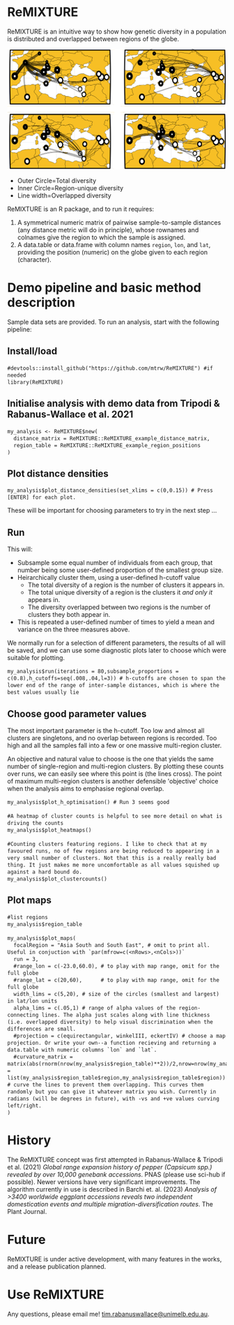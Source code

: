 # ReMIXTURE

ReMIXTURE is an intuitive way to show how genetic diversity in a population is distributed and overlapped between regions of the globe.

![](images/rmDemoVitis.png)

- Outer Circle=Total diversity
- Inner Circle=Region-unique diversity
- Line width=Overlapped diversity

ReMIXTURE is an R package, and to run it requires:

1) A symmetrical numeric matrix of pairwise sample-to-sample distances (any distance metric will do in principle), whose rownames and colnames give the region to which the sample is assigned.
2) A data.table or data.frame with column names `region`, `lon`, and `lat`, providing the position (numeric) on the globe given to each region (character).

# Demo pipeline and basic method description

Sample data sets are provided. To run an analysis, start with the following pipeline:

## Install/load

```
#devtools::install_github("https://github.com/mtrw/ReMIXTURE") #if needed
library(ReMIXTURE)
```

## Initialise analysis with demo data from Tripodi & Rabanus-Wallace et al. 2021

```
my_analysis <- ReMIXTURE$new(
  distance_matrix = ReMIXTURE::ReMIXTURE_example_distance_matrix,
  region_table = ReMIXTURE::ReMIXTURE_example_region_positions
)
```

## Plot distance densities

```
my_analysis$plot_distance_densities(set_xlims = c(0,0.15)) # Press [ENTER] for each plot.
```

These will be important for choosing parameters to try in the next step ...

## Run

This will:

- Subsample some equal number of individuals from each group, that number being some user-defined proportion of the smallest group size.
- Heirarchically cluster them, using a user-defined h-cutoff value
  - The total diversity of a region is the number of clusters it appears in.
  - The total unique diversity of a region is the clusters it _and only it_ appears in.
  - The diversity overlapped between two regions is the number of clusters they both appear in.
- This is repeated a user-defined number of times to yield a mean and variance on the three measures above.

We normally run for a selection of different parameters, the results of all will be saved, and we can use some diagnostic plots later to choose which were suitable for plotting.

```
my_analysis$run(iterations = 80,subsample_proportions = c(0.8),h_cutoffs=seq(.008,.04,l=3)) # h-cutoffs are chosen to span the lower end of the range of inter-sample distances, which is where the best values usually lie
```

## Choose good parameter values

The most important parameter is the h-cutoff. Too low and almost all clusters are singletons, and no overlap between regions is recorded. Too high and all the samples fall into a few or one massive multi-region cluster.

An objective and natural value to choose is the one that yields the same number of single-region and multi-region clusters. By plotting these counts over runs, we can easily see where this point is (the lines cross). The point of maximum multi-region clusters is another defensible 'objective' choice when the analysis aims to emphasise regional overlap.

```
my_analysis$plot_h_optimisation() # Run 3 seems good

#A heatmap of cluster counts is helpful to see more detail on what is driving the counts
my_analysis$plot_heatmaps()

#Counting clusters featuring regions. I like to check that at my favoured runs, no of few regions are being reduced to appearing in a very small number of clusters. Not that this is a really really bad thing. It just makes me more uncomfortable as all values squished up against a hard bound do.
my_analysis$plot_clustercounts()
```

## Plot maps

```
#list regions
my_analysis$region_table

my_analysis$plot_maps(
  focalRegion = "Asia South and South East", # omit to print all. Useful in conjuction with `par(mfrow=c(<nRows>,<nCols>))`
  run = 3,
  #range_lon = c(-23.0,60.0), # to play with map range, omit for the full globe
  #range_lat = c(20,60),      # to play with map range, omit for the full globe
  width_lims = c(5,20), # size of the circles (smallest and largest) in lat/lon units
  alpha_lims = c(.05,1) # range of alpha values of the region-connecting lines. The alpha just scales along with line thickness (i.e. overlapped diversity) to help visual discrimination when the differences are small.
  #projection = c(equirectangular, winkelIII, eckertIV) # choose a map projection. Or write your own--a function recieving and returning a data.table with numeric columns `lon` and `lat`.
  #curvature_matrix = matrix(abs(rnorm(nrow(my_analysis$region_table)**2))/2,nrow=nrow(my_analysis$region_table),dimnames = list(my_analysis$region_table$region,my_analysis$region_table$region)) # curve the lines to prevent them overlapping. This curves them randomly but you can give it whatever matrix you wish. Currently in radians (will be degrees in future), with -vs and +ve values curving left/right.
)
```

# History

The ReMIXTURE concept was first attempted in Rabanus-Wallace & Tripodi et al. (2021) _Global range expansion history of pepper (_Capsicum spp._) revealed by over 10,000 genebank accessions_. PNAS (please use sci-hub if possible). Newer versions have very significant improvements. The algorithm currently in use is described in Barchi et. al. (2023) _Analysis of >3400 worldwide eggplant accessions reveals two independent domestication events and multiple migration-diversification routes_. The Plant Journal.

# Future

ReMIXTURE is under active development, with many features in the works, and a release publication planned.

# Use ReMIXTURE

Any questions, please email me! tim.rabanuswallace@unimelb.edu.au.
